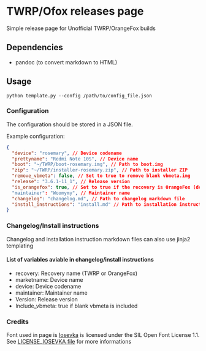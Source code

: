 # TWRP/Ofox releases page

Simple release page for Unofficial TWRP/OrangeFox builds

## Dependencies

- pandoc (to convert markdown to HTML)

## Usage

`python template.py --config /path/to/config_file.json`

### Configuration

The configuration should be stored in a JSON file.

Example configuration:

```json
{
  "device": "rosemary", // Device codename
  "prettyname": "Redmi Note 10S", // Device name
  "boot": "~/TWRP/boot-rosemary.img", // Path to boot.img
  "zip": "~/TWRP/installer-rosemary.zip", // Path to installer ZIP
  "remove_vbmeta": false, // Set to true to remove blank vbmeta.img
  "release": "3.6.1-11_1", // Release version
  "is_orangefox": true, // Set to true if the recovery is OrangeFox (default: False)
  "maintainer": "Woomymy", // Maintainer name
  "changelog": "changelog.md", // Path to changelog markdown file
  "install_instructions": "install.md" // Path to installation instructions
}
```

### Changelog/Install instructions

Changelog and installation instruction markdown files can also use jinja2 templating

#### List of variables aviable in changelog/install instructions

- recovery: Recovery name (TWRP or OrangeFox)
- marketname: Device name
- device: Device codename
- maintainer: Maintainer name
- Version: Release version
- Include_vbmeta: true if blank vbmeta is included

### Credits

Font used in page is [Iosevka](https://github.com/be5invis/Iosevka) is licensed under the SIL Open Font License 1.1. See [LICENSE_IOSEVKA file](./LICENSE_IOSEVKA) for more informations

